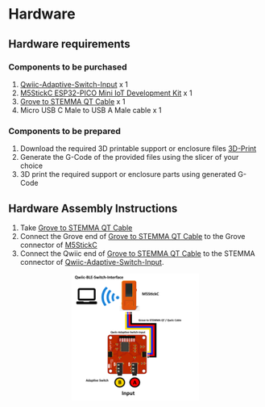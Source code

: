 # Hardware

## Hardware requirements  

### Components to be purchased

  1. [Qwiic-Adaptive-Switch-Input](https://github.com/milador/Qwiic-Adaptive-Switch) x 1
  2. [M5StickC ESP32-PICO Mini IoT Development Kit](https://shop.m5stack.com/products/stick-c?variant=17203451265114) x 1
  3. [Grove to STEMMA QT Cable](https://www.adafruit.com/product/4528) x 1  
  4. Micro USB C Male to USB A Male cable x 1
  
### Components to be prepared

  1. Download the required 3D printable support or enclosure files [3D-Print](./3D-Print/)
  2. Generate the G-Code of the provided files using the slicer of your choice
  3. 3D print the required support or enclosure parts using generated G-Code



## Hardware Assembly Instructions

  1. Take [Grove to STEMMA QT Cable](https://www.adafruit.com/product/4528)
  2. Connect the Grove end of [Grove to STEMMA QT Cable](https://www.adafruit.com/product/4528) to the Grove connector of [M5StickC](https://shop.m5stack.com/products/stick-c?variant=17203451265114)
  3. Connect the Qwiic end of [Grove to STEMMA QT Cable](https://www.adafruit.com/product/4528) to the STEMMA connector of [Qwiic-Adaptive-Switch-Input](https://github.com/milador/Qwiic-Adaptive-Switch).
  
  <p align="center">
<img align="center" src="../Resources/Images/Qwiic_BLE_Switch_Interface.png" width="50%" height="50%" alt="Setup Diagram"/>
</p>

